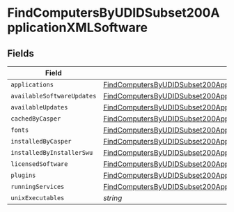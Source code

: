 # FindComputersByUDIDSubset200ApplicationXMLSoftware


## Fields

| Field                                                                                                                                                                                 | Type                                                                                                                                                                                  | Required                                                                                                                                                                              | Description                                                                                                                                                                           |
| ------------------------------------------------------------------------------------------------------------------------------------------------------------------------------------- | ------------------------------------------------------------------------------------------------------------------------------------------------------------------------------------- | ------------------------------------------------------------------------------------------------------------------------------------------------------------------------------------- | ------------------------------------------------------------------------------------------------------------------------------------------------------------------------------------- |
| `applications`                                                                                                                                                                        | [FindComputersByUDIDSubset200ApplicationXMLSoftwareApplications](../../models/operations/findcomputersbyudidsubset200applicationxmlsoftwareapplications.md)[]                         | :heavy_minus_sign:                                                                                                                                                                    | N/A                                                                                                                                                                                   |
| `availableSoftwareUpdates`                                                                                                                                                            | [FindComputersByUDIDSubset200ApplicationXMLSoftwareAvailableSoftwareUpdates](../../models/operations/findcomputersbyudidsubset200applicationxmlsoftwareavailablesoftwareupdates.md)[] | :heavy_minus_sign:                                                                                                                                                                    | N/A                                                                                                                                                                                   |
| `availableUpdates`                                                                                                                                                                    | [FindComputersByUDIDSubset200ApplicationXMLSoftwareAvailableUpdates](../../models/operations/findcomputersbyudidsubset200applicationxmlsoftwareavailableupdates.md)[]                 | :heavy_minus_sign:                                                                                                                                                                    | N/A                                                                                                                                                                                   |
| `cachedByCasper`                                                                                                                                                                      | [FindComputersByUDIDSubset200ApplicationXMLSoftwareCachedByCasper](../../models/operations/findcomputersbyudidsubset200applicationxmlsoftwarecachedbycasper.md)[]                     | :heavy_minus_sign:                                                                                                                                                                    | N/A                                                                                                                                                                                   |
| `fonts`                                                                                                                                                                               | [FindComputersByUDIDSubset200ApplicationXMLSoftwareFonts](../../models/operations/findcomputersbyudidsubset200applicationxmlsoftwarefonts.md)[]                                       | :heavy_minus_sign:                                                                                                                                                                    | N/A                                                                                                                                                                                   |
| `installedByCasper`                                                                                                                                                                   | [FindComputersByUDIDSubset200ApplicationXMLSoftwareInstalledByCasper](../../models/operations/findcomputersbyudidsubset200applicationxmlsoftwareinstalledbycasper.md)[]               | :heavy_minus_sign:                                                                                                                                                                    | N/A                                                                                                                                                                                   |
| `installedByInstallerSwu`                                                                                                                                                             | [FindComputersByUDIDSubset200ApplicationXMLSoftwareInstalledByInstallerSwu](../../models/operations/findcomputersbyudidsubset200applicationxmlsoftwareinstalledbyinstallerswu.md)[]   | :heavy_minus_sign:                                                                                                                                                                    | N/A                                                                                                                                                                                   |
| `licensedSoftware`                                                                                                                                                                    | [FindComputersByUDIDSubset200ApplicationXMLSoftwareLicensedSoftware](../../models/operations/findcomputersbyudidsubset200applicationxmlsoftwarelicensedsoftware.md)[]                 | :heavy_minus_sign:                                                                                                                                                                    | N/A                                                                                                                                                                                   |
| `plugins`                                                                                                                                                                             | [FindComputersByUDIDSubset200ApplicationXMLSoftwarePlugins](../../models/operations/findcomputersbyudidsubset200applicationxmlsoftwareplugins.md)[]                                   | :heavy_minus_sign:                                                                                                                                                                    | N/A                                                                                                                                                                                   |
| `runningServices`                                                                                                                                                                     | [FindComputersByUDIDSubset200ApplicationXMLSoftwareRunningServices](../../models/operations/findcomputersbyudidsubset200applicationxmlsoftwarerunningservices.md)[]                   | :heavy_minus_sign:                                                                                                                                                                    | N/A                                                                                                                                                                                   |
| `unixExecutables`                                                                                                                                                                     | *string*                                                                                                                                                                              | :heavy_minus_sign:                                                                                                                                                                    | N/A                                                                                                                                                                                   |